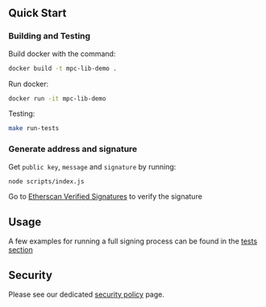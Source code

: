 ## Quick Start

### Building and Testing
Build docker with the command:
```sh
docker build -t mpc-lib-demo .
```

Run docker:
```sh
docker run -it mpc-lib-demo
```

Testing:
```sh
make run-tests
```

### Generate address and signature
Get `public key`, `message` and `signature` by running:
```sh
node scripts/index.js
```

Go to [Etherscan Verified Signatures](https://etherscan.io/verifiedSignatures) to verify the signature


## Usage

A few examples for running a full signing process can be found in the [tests section](https://github.com/fireblocks/mpc-lib/tree/main/test/cosigner)

## Security

Please see our dedicated [security policy](SECURITY.md) page.